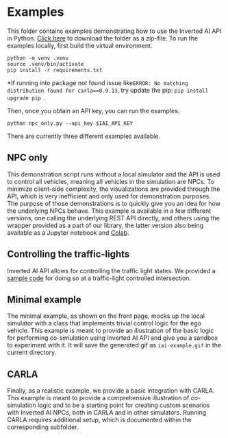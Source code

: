 # Examples

This folder contains examples demonstrating how to use the Inverted AI API in Python. [Click here](https://download-directory.github.io/?url=https://github.com/inverted-ai/invertedai/tree/master/examples) to download the folder as a zip-file.
To run the examples locally, first build the virtual environment.
```commandline
python -m venv .venv
source .venv/bin/activate
pip install -r requirements.txt
```
*If running into package not found issue like`ERROR: No matching distribution found for carla==0.9.13`, try update 
the pip: `pip install upgrade pip `.  

Then, once you obtain an API key, you can run the examples.
```commandline
python npc_only.py --api_key $IAI_API_KEY
```
There are currently three different examples available.

## NPC only

This demonstration script runs without a local simulator and the API is used to control
all vehicles, meaning all vehicles in the simulation are NPCs. To minimize client-side
complexity, the visualizations are provided through the API, which is very inefficient
and only used for demonstration purposes. The purpose of those demonstrations is to
quickly give you an idea for how the underlying NPCs behave. This example is available
in a few different versions, one calling the underlying REST API directly, and others
using the wrapper provided as a part of our library, the latter version also being
available as a Jupyter notebook and
[Colab](https://colab.research.google.com/github/inverted-ai/invertedai-drive/blob/develop/examples/npc_only_colab.ipynb).

## Controlling the traffic-lights
Inverted AI API allows for controlling the traffic light states. 
We provided a [sample code](https://colab.research.google.com/github/inverted-ai/invertedai-drive/blob/develop/examples/npc_only_with_traffic_lights_REST.py)
for doing so at a traffic-light controlled intersection.

## Minimal example

The minimal example, as shown on the front page, mocks up the local simulator with
a class that implements trivial control logic for the ego vehicle. This example is
meant to provide an illustration of the basic logic for performing co-simulation
using Inverted AI API and give you a sandbox to experiment with it. It will save 
the generated gif as `iai-example.gif` in the current directory.

## CARLA

Finally, as a realistic example, we provide a basic integration with CARLA.
This example is meant to provide a comprehensive illustration of co-simulation logic
and to be a starting point for creating custom scenarios with Inverted AI NPCs,
both in CARLA and in other simulators. Running CARLA requires additional setup,
which is documented within the corresponding subfolder.
